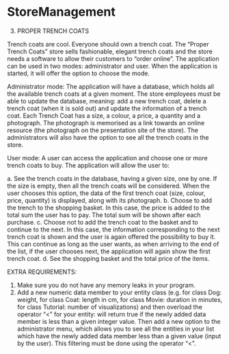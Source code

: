 # StoreManagement

3. PROPER TRENCH COATS

Trench coats are cool. Everyone should own a trench coat. The “Proper Trench Coats” store sells
fashionable, elegant trench coats and the store needs a software to allow their customers to “order
online”. The application can be used in two modes: administrator and user. When the application is
started, it will offer the option to choose the mode.

Administrator mode: The application will have a database, which holds all the available trench coats at
a given moment. The store employees must be able to update the database, meaning: add a new trench
coat, delete a trench coat (when it is sold out) and update the information of a trench coat. Each Trench
Coat has a size, a colour, a price, a quantity and a photograph. The photograph is memorised as a link
towards an online resource (the photograph on the presentation site of the store). The administrators
will also have the option to see all the trench coats in the store.

User mode: A user can access the application and choose one or more trench coats to buy. The
application will allow the user to:

a. See the trench coats in the database, having a given size, one by one. If the size is empty, then
all the trench coats will be considered. When the user chooses this option, the data of the first
trench coat (size, colour, price, quantity) is displayed, along with its photograph.
b. Choose to add the trench to the shopping basket. In this case, the price is added to the total sum
the user has to pay. The total sum will be shown after each purchase.
c. Choose not to add the trench coat to the basket and to continue to the next. In this case, the
information corresponding to the next trench coat is shown and the user is again offered the
possibility to buy it. This can continue as long as the user wants, as when arriving to the end of
the list, if the user chooses next, the application will again show the first trench coat.
d. See the shopping basket and the total price of the items.

EXTRA REQUIREMENTS:
1. Make sure you do not have any memory leaks in your program.
2. Add a new numeric data member to your entity class (e.g. for class Dog: weight, for class
Coat: length in cm, for class Movie: duration in minutes, for class Tutorial: number of
visualizations) and then overload the operator “<” for your entity: will return true if the
newly added data member is less than a given integer value. Then add a new option to
the administrator menu, which allows you to see all the entities in your list which have
the newly added data member less than a given value (input by the user). This filtering
must be done using the operator “<”.

